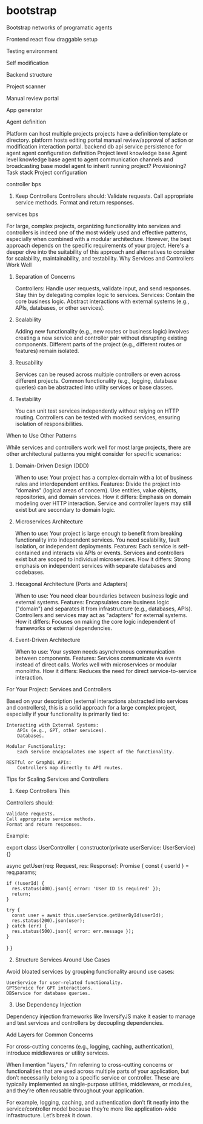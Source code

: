 # bootstrap
Bootstrap networks of programatic agents



Frontend
    react flow draggable setup

Testing environment

Self modification

Backend structure

Project scanner

Manual review portal

App generator

Agent definition

Platform can host multiple projects
    projects have a definition template or directory.
    platform hosts editing portal
    manual review/approval of action or modification
    interaction portal.
    backend db
    api service
    persistence for agent
    agent configuration definition
    Project level knowledge base
    Agent level knowledge base
    agent to agent communication channels and broadcasting
    base model agent to inherit
    running project?
        Provisioning?
    Task stack
Project configuration


controller bps
1. Keep Controllers
Controllers should:
    Validate requests.
    Call appropriate service methods.
    Format and return responses.


services bps


For large, complex projects, organizing functionality into services and controllers is indeed one of the most widely used and effective patterns, especially when combined with a modular architecture. However, the best approach depends on the specific requirements of your project. Here's a deeper dive into the suitability of this approach and alternatives to consider for scalability, maintainability, and testability.
Why Services and Controllers Work Well
1. Separation of Concerns

    Controllers:
        Handle user requests, validate input, and send responses.
        Stay thin by delegating complex logic to services.
    Services:
        Contain the core business logic.
        Abstract interactions with external systems (e.g., APIs, databases, or other services).

2. Scalability

    Adding new functionality (e.g., new routes or business logic) involves creating a new service and controller pair without disrupting existing components.
    Different parts of the project (e.g., different routes or features) remain isolated.

3. Reusability

    Services can be reused across multiple controllers or even across different projects.
    Common functionality (e.g., logging, database queries) can be abstracted into utility services or base classes.

4. Testability

    You can unit test services independently without relying on HTTP routing.
    Controllers can be tested with mocked services, ensuring isolation of responsibilities.

When to Use Other Patterns

While services and controllers work well for most large projects, there are other architectural patterns you might consider for specific scenarios:
1. Domain-Driven Design (DDD)

    When to use:
        Your project has a complex domain with a lot of business rules and interdependent entities.
    Features:
        Divide the project into "domains" (logical areas of concern).
        Use entities, value objects, repositories, and domain services.
    How it differs:
        Emphasis on domain modeling over HTTP interaction.
        Service and controller layers may still exist but are secondary to domain logic.

2. Microservices Architecture

    When to use:
        Your project is large enough to benefit from breaking functionality into independent services.
        You need scalability, fault isolation, or independent deployments.
    Features:
        Each service is self-contained and interacts via APIs or events.
        Services and controllers exist but are scoped to individual microservices.
    How it differs:
        Strong emphasis on independent services with separate databases and codebases.

3. Hexagonal Architecture (Ports and Adapters)

    When to use:
        You need clear boundaries between business logic and external systems.
    Features:
        Encapsulates core business logic ("domain") and separates it from infrastructure (e.g., databases, APIs).
        Controllers and services may act as "adapters" for external systems.
    How it differs:
        Focuses on making the core logic independent of frameworks or external dependencies.

4. Event-Driven Architecture

    When to use:
        Your system needs asynchronous communication between components.
    Features:
        Services communicate via events instead of direct calls.
        Works well with microservices or modular monoliths.
    How it differs:
        Reduces the need for direct service-to-service interaction.

For Your Project: Services and Controllers

Based on your description (external interactions abstracted into services and controllers), this is a solid approach for a large complex project, especially if your functionality is primarily tied to:

    Interacting with External Systems:
        APIs (e.g., GPT, other services).
        Databases.

    Modular Functionality:
        Each service encapsulates one aspect of the functionality.

    RESTful or GraphQL APIs:
        Controllers map directly to API routes.

Tips for Scaling Services and Controllers
1. Keep Controllers Thin

Controllers should:

    Validate requests.
    Call appropriate service methods.
    Format and return responses.

Example:

export class UserController {
  constructor(private userService: UserService) {}

  async getUser(req: Request, res: Response): Promise<void> {
    const { userId } = req.params;

    if (!userId) {
      res.status(400).json({ error: 'User ID is required' });
      return;
    }

    try {
      const user = await this.userService.getUserById(userId);
      res.status(200).json(user);
    } catch (err) {
      res.status(500).json({ error: err.message });
    }
  }
}

2. Structure Services Around Use Cases

Avoid bloated services by grouping functionality around use cases:

    UserService for user-related functionality.
    GPTService for GPT interactions.
    DBService for database queries.

3. Use Dependency Injection

Dependency injection frameworks like InversifyJS make it easier to manage and test services and controllers by decoupling dependencies.

Add Layers for Common Concerns

For cross-cutting concerns (e.g., logging, caching, authentication), introduce middlewares or utility services.


When I mention "layers," I’m referring to cross-cutting concerns or functionalities that are used across multiple parts of your application, but don’t necessarily belong to a specific service or controller. These are typically implemented as single-purpose utilities, middleware, or modules, and they’re often reusable throughout your application.

For example, logging, caching, and authentication don’t fit neatly into the service/controller model because they’re more like application-wide infrastructure. Let’s break it down.